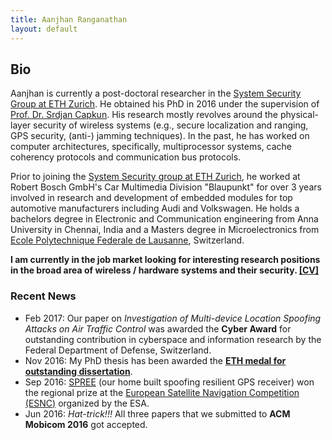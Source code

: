 ```yaml
---
title: Aanjhan Ranganathan
layout: default
---
```


## Bio
Aanjhan is currently a post-doctoral researcher in the [System Security Group at ETH Zurich]. He obtained his PhD in 2016 under the supervision of [Prof. Dr. Srdjan Capkun]. His research mostly revolves around the physical-layer security of wireless systems (e.g., secure localization and ranging, GPS security, (anti-) jamming techniques). In the past, he has worked on computer architectures, specifically, multiprocessor systems, cache coherency protocols and communication bus protocols.

Prior to joining the [System Security group at ETH Zurich], he worked at Robert Bosch GmbH's Car Multimedia Division "Blaupunkt" for over 3 years involved in research and development of embedded modules for top automotive manufacturers including Audi and Volkswagen. He holds a bachelors degree in Electronic and Communication engineering from Anna University in Chennai, India and a Masters degree in Microelectronics from [Ecole Polytechnique Federale de Lausanne], Switzerland.

**I am currently in the job market looking for interesting research positions in the broad area of wireless / hardware systems and their security. <a href="assets/cv_aanjhan.pdf">[CV]</a>**

### Recent News
* Feb 2017: Our paper on *Investigation of Multi-device Location Spoofing Attacks on Air Traffic Control* was awarded the **Cyber Award** for outstanding contribution in cyberspace and information research by the Federal Department of Defense, Switzerland.   
* Nov 2016: My PhD thesis has been awarded the <a href="https://zisc.ethz.ch/2016/11/25/aanjhan-ranganathan-was-awarded-the-eth-medal/">**ETH medal for outstanding dissertation**</a>.
* Sep 2016: <a href="http://www.spree-gnss.ch">SPREE</a> (our home built spoofing resilient GPS receiver) won the regional prize at the <a href="http://www.esnc.eu/index.php?anzeige=switzerland16.html">European Satellite Navigation Competition (ESNC)</a> organized by the ESA.
* Jun 2016: *Hat-trick!!!* All three papers that we submitted to **ACM Mobicom 2016** got accepted.

[System Security group at ETH Zurich]:http://www.syssec.ethz.ch
[Ecole Polytechnique Federale de Lausanne]:http://epfl.ch
[Prof. Dr. Srdjan Capkun]:http://www.syssec.ethz.ch/people/capkun.html
